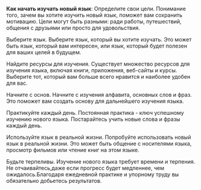 **Как начать изучать новый язык**:
Определите свои цели. Понимание того, зачем вы хотите изучить новый язык, поможет вам сохранить мотивацию. Цели могут быть разными: ради работы, путешествий, общения с друзьями или просто для удовольствия.

Выберите язык. Выберите язык, который вы хотите изучать. Это может быть язык, который вам интересен, или язык, который будет полезен для ваших целей в будущем.

Найдите ресурсы для изучения. Существует множество ресурсов для изучения языка, включая книги, приложения, веб-сайты и курсы. Выберите тот, который вам больше всего нравится и наиболее удобен для вас.

Начните с основ. Начните с изучения алфавита, основных слов и фраз. Это поможет вам создать основу для дальнейшего изучения языка.

Практикуйте каждый день. Постоянная практика - ключ успешному изучению нового языка. Постарайтесь учить новые слова и фразы каждый день.

Используйте язык в реальной жизни. Попробуйте использовать новый язык в реальной жизни. Это может быть общение с носителями языка, просмотр фильмов или чтение книг на этом языке.

Будьте терпеливы. Изучение нового языка требует времени и терпения. Не отчаивайтесь,даже если прогресс будет медленнее, чем ожидалось.Благодаря ежедневной практике и упорному труду вы обязательно добьетесь результатов.
